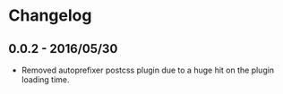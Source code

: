 # Changelog

## 0.0.2 - 2016/05/30

 - Removed autoprefixer postcss plugin due to a huge hit on the plugin loading time.
